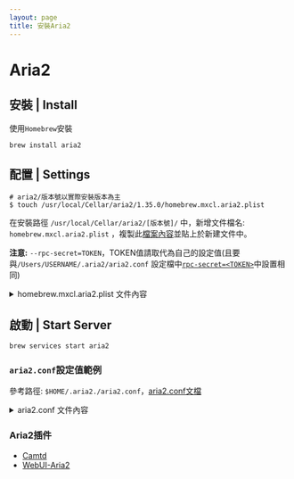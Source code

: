 ```yaml
---
layout: page
title: 安裝Aria2
---
```


# Aria2

## 安裝 | Install

 使用`Homebrew`安裝

```
brew install aria2
```

## 配置 | Settings

```shell
# aria2/版本號以實際安裝版本為主
$ touch /usr/local/Cellar/aria2/1.35.0/homebrew.mxcl.aria2.plist 
```

在安裝路徑 `/usr/local/Cellar/aria2/[版本號]/` 中，新增文件檔名: `homebrew.mxcl.aria2.plist` ，複製此[檔案內容](homebrew.mxcl.aria2.plist)並貼上於新建文件中。

**注意:** `--rpc-secret=TOKEN`，TOKEN值請取代為自己的設定值(且要與`/Users/USERNAME/.aria2/aria2.conf` 設定檔中[`rpc-secret=<TOKEN>`](aria2.conf#L68)中設置相同)


<details>
<summary>homebrew.mxcl.aria2.plist 文件內容</summary>

```plist
<!--?xml version="1.0" encoding="UTF-8"?-->
<plist version="1.0">
    <dict>
<key>Label</key>
<string>homebrew.mxcl.aria2</string>
<key>ProgramArguments</key>
<array>
<string>/usr/local/opt/aria2/bin/aria2c</string>
<string>--enable-rpc=true</string>
<string>--rpc-secret=TOKEN</string>
<string>--rpc-allow-origin-all=true</string>
<string>--rpc-listen-all=true</string>
</array>
<key>RunAtLoad</key>
<true/>
<key>KeepAlive</key>
<true/>
</dict>
</plist>
```

</details>


## 啟動 | Start Server

```
brew services start aria2
```

### `aria2.conf`設定值範例

參考路徑: `$HOME/.aria2./aria2.conf`，[aria2.conf文檔](aria2.conf)

<details>
<summary>aria2.conf 文件內容</summary>

```properties
## '#'開頭爲註釋內容, 選項都有相應的註釋說明, 根據需要修改 ##
## 被註釋的選項填寫的是默認值, 建議在需要修改時再取消註釋  ##

## 文件保存相關 ##

# 文件的保存路徑(可使用絕對路徑或相對路徑), 默認: 當前啓動位置
dir=/Users/nick/Documents/Backup_Exclude/Aria2
# 啓用磁盤緩存, 0爲禁用緩存, 需1.16以上版本, 默認:16M
#disk-cache=32M
# 文件預分配方式, 能有效降低磁盤碎片, 默認:prealloc
# 預分配所需時間: none < falloc ? trunc < prealloc
# falloc和trunc則需要文件系統和內核支持
# NTFS建議使用falloc, EXT3/4建議trunc, MAC 下需要註釋此項
#file-allocation=none
# 斷點續傳
continue=true

## 下載連接相關 ##

# 最大同時下載任務數, 運行時可修改, 默認:5
max-concurrent-downloads=5
# 同一服務器連接數, 添加時可指定, 默認:1
max-connection-per-server=16
# 最小文件分片大小, 添加時可指定, 取值範圍1M -1024M, 默認:20M
# 假定size=10M, 文件爲20MiB 則使用兩個來源下載; 文件爲15MiB 則使用一個來源下載
min-split-size=10M
# 單個任務最大線程數, 添加時可指定, 默認:5
split=32
# 整體下載速度限制, 運行時可修改, 默認:0
#max-overall-download-limit=0
# 單個任務下載速度限制, 默認:0
#max-download-limit=0
# 整體上傳速度限制, 運行時可修改, 默認:0
#max-overall-upload-limit=0
# 單個任務上傳速度限制, 默認:0
#max-upload-limit=0
# 禁用IPv6, 默認:false
#disable-ipv6=true
# 連接超時時間, 默認:60
#timeout=60
# 最大重試次數, 設置爲0表示不限制重試次數, 默認:5
#max-tries=5
# 設置重試等待的秒數, 默認:0
#retry-wait=0

## 進度保存相關 ##

# 從會話文件中讀取下載任務
input-file=/etc/aria2/aria2.session
# 在Aria2退出時保存`錯誤/未完成`的下載任務到會話文件
save-session=/etc/aria2/aria2.session
# 定時保存會話, 0爲退出時才保存, 需1.16.1以上版本, 默認:0
save-session-interval=60

## RPC相關設置 ##

# 啓用RPC, 默認:false
enable-rpc=true
# 允許所有來源, 默認:false
rpc-allow-origin-all=true
# 允許非外部訪問, 默認:false
rpc-listen-all=true
# 事件輪詢方式, 取值:[epoll, kqueue, port, poll, select], 不同系統默認值不同
#event-poll=select
# RPC監聽端口, 端口被佔用時可以修改, 默認:6800
#rpc-listen-port=6800
# 設置的RPC授權令牌, v1.18.4新增功能, 取代 --rpc-user 和 --rpc-passwd 選項
#rpc-secret=<TOKEN>
# 設置的RPC訪問用戶名, 此選項新版已廢棄, 建議改用 --rpc-secret 選項
#rpc-user=<USER>
# 設置的RPC訪問密碼, 此選項新版已廢棄, 建議改用 --rpc-secret 選項
#rpc-passwd=<PASSWD>
# 是否啓用 RPC 服務的 SSL/TLS 加密,
# 啓用加密後 RPC 服務需要使用 https 或者 wss 協議連接
#rpc-secure=true
# 在 RPC 服務中啓用 SSL/TLS 加密時的證書文件,
# 使用 PEM 格式時，您必須通過 --rpc-private-key 指定私鑰
#rpc-certificate=/path/to/certificate.pem
# 在 RPC 服務中啓用 SSL/TLS 加密時的私鑰文件
#rpc-private-key=/path/to/certificate.key

## BT/PT下載相關 ##

# 當下載的是一個種子(以.torrent結尾)時, 自動開始BT任務, 默認:true
#follow-torrent=true
# BT監聽端口, 當端口被屏蔽時使用, 默認:6881-6999
listen-port=51413
# 單個種子最大連接數, 默認:55
#bt-max-peers=55
# 打開DHT功能, PT需要禁用, 默認:true
enable-dht=false
# 打開IPv6 DHT功能, PT需要禁用
#enable-dht6=false
# DHT網絡監聽端口, 默認:6881-6999
#dht-listen-port=6881-6999
# 本地節點查找, PT需要禁用, 默認:false
#bt-enable-lpd=false
# 種子交換, PT需要禁用, 默認:true
enable-peer-exchange=false
# 每個種子限速, 對少種的PT很有用, 默認:50K
#bt-request-peer-speed-limit=50K
# 客戶端僞裝, PT需要
peer-id-prefix=-TR2770-
user-agent=Transmission/2.77
# 當種子的分享率達到這個數時, 自動停止做種, 0爲一直做種, 默認:1.0
seed-ratio=0
# 強制保存會話, 即使任務已經完成, 默認:false
# 較新的版本開啓後會在任務完成後依然保留.aria2文件
#force-save=false
# BT校驗相關, 默認:true
#bt-hash-check-seed=true
# 繼續之前的BT任務時, 無需再次校驗, 默認:false
bt-seed-unverified=true
# 保存磁力鏈接元數據爲種子文件(.torrent文件), 默認:false
bt-save-metadata=true

## MacOS 運行命令
# aria2c --conf-path="/Users/nick/.aria2/aria2.conf" -D

### 參考來源 ###
### https://www.twblogs.net/a/5b8cf86d2b7177188337e200
```

</details>

### Aria2插件

- [Camtd](https://github.com/jae-jae/camtd)
- [WebUI-Aria2](https://github.com/ziahamza/webui-aria2)

